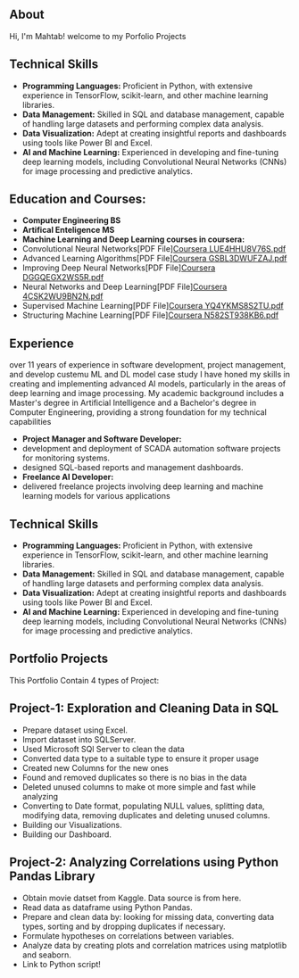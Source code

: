 ## About
Hi, I'm Mahtab! welcome to my Porfolio Projects

## Technical Skills
- **Programming Languages:** Proficient in Python, with extensive experience in TensorFlow, scikit-learn, and other machine learning libraries.
- **Data Management:** Skilled in SQL and database management, capable of handling large datasets and performing complex data analysis.
- **Data Visualization:** Adept at creating insightful reports and dashboards using tools like Power BI and Excel.
- **AI and Machine Learning:** Experienced in developing and fine-tuning deep learning models, including Convolutional Neural Networks (CNNs) for image processing and predictive analytics.

## Education and Courses:
- **Computer Engineering BS**
- **Artifical Enteligence MS**
- **Machine Learning and Deep Learning courses in coursera:**
-  Convolutional Neural Networks[PDF File][Coursera LUE4HHU8V76S.pdf](https://github.com/user-attachments/files/16196273/Coursera.LUE4HHU8V76S.pdf)
-  Advanced Learning Algorithms[PDF File][Coursera GSBL3DWUFZAJ.pdf](https://github.com/user-attachments/files/16196279/Coursera.GSBL3DWUFZAJ.pdf)
-  Improving Deep Neural Networks[PDF File][Coursera DGGQEGX2WS5R.pdf](https://github.com/user-attachments/files/16196278/Coursera.DGGQEGX2WS5R.pdf)
-  Neural Networks and Deep Learning[PDF File][Coursera 4CSK2WU9BN2N.pdf](https://github.com/user-attachments/files/16196277/Coursera.4CSK2WU9BN2N.pdf)
-  Supervised Machine Learning[PDF File][Coursera YQ4YKMS8S2TU.pdf](https://github.com/user-attachments/files/16196275/Coursera.YQ4YKMS8S2TU.pdf)
-  Structuring Machine Learning[PDF File][Coursera N582ST938KB6.pdf](https://github.com/user-attachments/files/16196274/Coursera.N582ST938KB6.pdf)

## Experience
over 11 years of experience in software development, project management, and develop custemu ML and DL model case study
I have honed my skills in creating and implementing advanced AI models, particularly in the areas of deep learning and image processing.
My academic background includes a Master's degree in Artificial Intelligence and a Bachelor's degree in Computer Engineering, 
providing a strong foundation for my technical capabilities
- **Project Manager and Software Developer:**
-  development and deployment of SCADA automation software projects for monitoring systems.
-  designed SQL-based reports and management dashboards.
- **Freelance AI Developer:**
-  delivered freelance projects involving deep learning and machine learning models for various applications

## Technical Skills 
- **Programming Languages:** Proficient in Python, with extensive experience in TensorFlow, scikit-learn, and other machine learning libraries.
- **Data Management:** Skilled in SQL and database management, capable of handling large datasets and performing complex data analysis.
- **Data Visualization:** Adept at creating insightful reports and dashboards using tools like Power BI and Excel.
- **AI and Machine Learning:** Experienced in developing and fine-tuning deep learning models, including Convolutional Neural Networks (CNNs) for image processing and predictive analytics.

## Portfolio Projects

This Portfolio Contain 4 types of Project:

## Project-1:  Exploration and Cleaning Data in SQL

- Prepare dataset using Excel.
- Import dataset into SQLServer.
- Used Microsoft SQl Server to clean the data
- Converted data type to a suitable type to ensure it proper usage
- Created new Columns for the new ones
- Found and removed duplicates so there is no bias in the data
- Deleted unused columns to make ot more simple and fast while analyzing
- Converting to Date format, populating NULL values, splitting data, modifying data, removing duplicates and deleting unused columns.
- Building our Visualizations.
- Building our Dashboard.

## Project-2: Analyzing Correlations using Python Pandas Library

- Obtain movie datset from Kaggle. Data source is from here.
- Read data as dataframe using Python Pandas.
- Prepare and clean data by: looking for missing data, converting data types, sorting and by dropping duplicates if necessary.
- Formulate hypotheses on correlations between variables.
- Analyze data by creating plots and correlation matrices using matplotlib and seaborn.
- Link to Python script!
   
   
